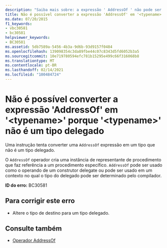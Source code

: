 ```yaml
---
description: "Saiba mais sobre: a expressão ' AddressOf ' não pode ser convertida em ' <typename> ' porque ' <typename> ' não é um tipo delegado"
title: Não é possível converter a expressão 'AddressOf' em '<typename>' porque '<typename>' não é um tipo delegado
ms.date: 07/20/2015
f1_keywords:
- vbc30581
- bc30581
helpviewer_keywords:
- BC30581
ms.assetid: 5db7589a-5456-4b3a-9d6b-93d9157f0484
ms.openlocfilehash: 139098354c3da89fbe44c07c8343d5fd6052b3a5
ms.sourcegitcommit: 10e719780594efc781b15295e499c66f316068b8
ms.translationtype: MT
ms.contentlocale: pt-BR
ms.lasthandoff: 02/14/2021
ms.locfileid: "100484724"
---
```

# <a name="addressof-expression-cannot-be-converted-to-typename-because-typename-is-not-a-delegate-type"></a>Não é possível converter a expressão 'AddressOf' em '\<typename>' porque '\<typename>' não é um tipo delegado

Uma instrução tenta converter uma `AddressOf` expressão em um tipo que não é um tipo delegado.  
  
 O `AddressOf` operador cria uma instância de representante de procedimento que faz referência a um procedimento específico. `AddressOf` pode ser usado como o operando de um construtor delegate ou pode ser usado em um contexto no qual o tipo do delegado pode ser determinado pelo compilador.  
  
 **ID do erro:** BC30581  
  
## <a name="to-correct-this-error"></a>Para corrigir este erro  
  
- Altere o tipo de destino para um tipo delegado.  
  
## <a name="see-also"></a>Consulte também

- [Operador AddressOf](../language-reference/operators/addressof-operator.md)
